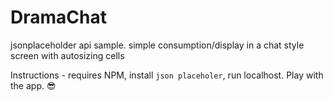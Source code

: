 # DramaChat
jsonplaceholder api sample. simple consumption/display in a chat style screen with autosizing cells

Instructions - requires NPM, install ```json placeholer```, run localhost. Play with the app.
😎
